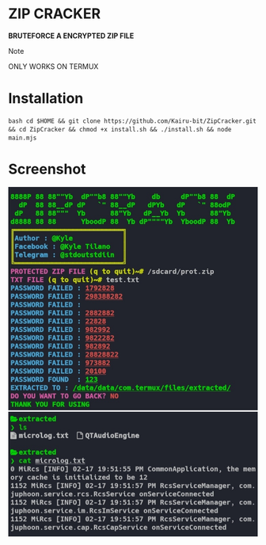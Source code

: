 # **ZIP CRACKER**
**BRUTEFORCE A ENCRYPTED ZIP FILE**
> [!NOTE]
> ONLY WORKS ON TERMUX
# **Installation**
``bash
cd $HOME &&
git clone https://github.com/Kairu-bit/ZipCracker.git &&
cd ZipCracker &&
chmod +x install.sh &&
./install.sh &&
node main.mjs
``
# **Screenshot**
![ZipCrackerSS1](./images/ZipCrackerSS1.jpg)
![ZipCrackerSS2](./images/ZipCrackerSS2.jpg)
